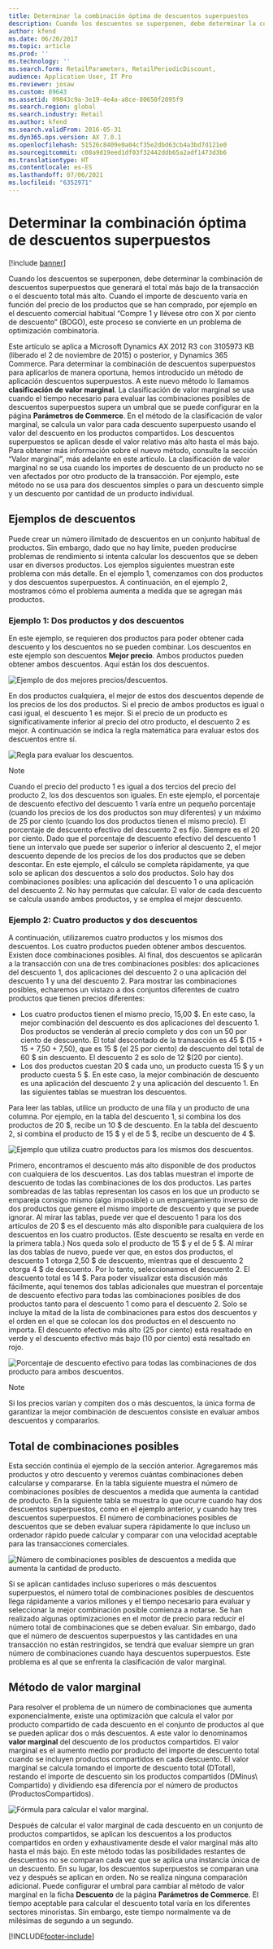 ```yaml
---
title: Determinar la combinación óptima de descuentos superpuestos
description: Cuando los descuentos se superponen, debe determinar la combinación de descuentos superpuestos que generará el total más bajo de la transacción o el descuento total más alto. Cuando el importe de descuento varía en función del precio de los productos que se han comprado, por ejemplo en el descuento comercial habitual “Compre 1 y llévese otro con X por ciento de descuento” (BOGO), este proceso se convierte en un problema de optimización combinatoria.
author: kfend
ms.date: 06/20/2017
ms.topic: article
ms.prod: ''
ms.technology: ''
ms.search.form: RetailParameters, RetailPeriodicDiscount,
audience: Application User, IT Pro
ms.reviewer: josaw
ms.custom: 89643
ms.assetid: 09843c9a-3e19-4e4a-a8ce-80650f2095f9
ms.search.region: global
ms.search.industry: Retail
ms.author: kfend
ms.search.validFrom: 2016-05-31
ms.dyn365.ops.version: AX 7.0.1
ms.openlocfilehash: 51526c8409e0a04cf35e2dbd63cb4a3bd7d121e0
ms.sourcegitcommit: c08a9d19eed1df03f32442ddb65a2adf1473d3b6
ms.translationtype: HT
ms.contentlocale: es-ES
ms.lasthandoff: 07/06/2021
ms.locfileid: "6352971"
---
```

# <a name="determine-the-optimal-combination-of-overlapping-discounts"></a>Determinar la combinación óptima de descuentos superpuestos

[!include [banner](includes/banner.md)]

Cuando los descuentos se superponen, debe determinar la combinación de descuentos superpuestos que generará el total más bajo de la transacción o el descuento total más alto. Cuando el importe de descuento varía en función del precio de los productos que se han comprado, por ejemplo en el descuento comercial habitual “Compre 1 y llévese otro con X por ciento de descuento” (BOGO), este proceso se convierte en un problema de optimización combinatoria.

Este artículo se aplica a Microsoft Dynamics AX 2012 R3 con 3105973 KB (liberado el 2 de noviembre de 2015) o posterior, y Dynamics 365 Commerce. Para determinar la combinación de descuentos superpuestos para aplicarlos de manera oportuna, hemos introducido un método de aplicación descuentos superpuestos. A este nuevo método lo llamamos **clasificación de valor marginal**. La clasificación de valor marginal se usa cuando el tiempo necesario para evaluar las combinaciones posibles de descuentos superpuestos supera un umbral que se puede configurar en la página **Parámetros de Commerce**. En el método de la clasificación de valor marginal, se calcula un valor para cada descuento superpuesto usando el valor del descuento en los productos compartidos. Los descuentos superpuestos se aplican desde el valor relativo más alto hasta el más bajo. Para obtener más información sobre el nuevo método, consulte la sección “Valor marginal”, más adelante en este artículo. La clasificación de valor marginal no se usa cuando los importes de descuento de un producto no se ven afectados por otro producto de la transacción. Por ejemplo, este método no se usa para dos descuentos simples o para un descuento simple y un descuento por cantidad de un producto individual.

## <a name="discount-examples"></a>Ejemplos de descuentos

Puede crear un número ilimitado de descuentos en un conjunto habitual de productos. Sin embargo, dado que no hay límite, pueden producirse problemas de rendimiento si intenta calcular los descuentos que se deben usar en diversos productos. Los ejemplos siguientes muestran este problema con más detalle. En el ejemplo 1, comenzamos con dos productos y dos descuentos superpuestos. A continuación, en el ejemplo 2, mostramos cómo el problema aumenta a medida que se agregan más productos.

### <a name="example-1-two-products-and-two-discounts"></a>Ejemplo 1: Dos productos y dos descuentos

En este ejemplo, se requieren dos productos para poder obtener cada descuento y los descuentos no se pueden combinar. Los descuentos en este ejemplo son descuentos **Mejor precio**. Ambos productos pueden obtener ambos descuentos. Aquí están los dos descuentos.

![Ejemplo de dos mejores precios/descuentos.](./media/overlapping-discount-combo-01.jpg)

En dos productos cualquiera, el mejor de estos dos descuentos depende de los precios de los dos productos. Si el precio de ambos productos es igual o casi igual, el descuento 1 es mejor. Si el precio de un producto es significativamente inferior al precio del otro producto, el descuento 2 es mejor. A continuación se indica la regla matemática para evaluar estos dos descuentos entre sí.

![Regla para evaluar los descuentos.](./media/overlapping-discount-combo-02.jpg)

> [!NOTE]
> Cuando el precio del producto 1 es igual a dos tercios del precio del producto 2, los dos descuentos son iguales. En este ejemplo, el porcentaje de descuento efectivo del descuento 1 varía entre un pequeño porcentaje (cuando los precios de los dos productos son muy diferentes) y un máximo de 25 por ciento (cuando los dos productos tienen el mismo precio). El porcentaje de descuento efectivo del descuento 2 es fijo. Siempre es el 20 por ciento. Dado que el porcentaje de descuento efectivo del descuento 1 tiene un intervalo que puede ser superior o inferior al descuento 2, el mejor descuento depende de los precios de los dos productos que se deben descontar. En este ejemplo, el cálculo se completa rápidamente, ya que solo se aplican dos descuentos a solo dos productos. Solo hay dos combinaciones posibles: una aplicación del descuento 1 o una aplicación del descuento 2. No hay permutas que calcular. El valor de cada descuento se calcula usando ambos productos, y se emplea el mejor descuento.

### <a name="example-2-four-products-and-two-discounts"></a>Ejemplo 2: Cuatro productos y dos descuentos

A continuación, utilizaremos cuatro productos y los mismos dos descuentos. Los cuatro productos pueden obtener ambos descuentos. Existen doce combinaciones posibles. Al final, dos descuentos se aplicarán a la transacción con una de tres combinaciones posibles: dos aplicaciones del descuento 1, dos aplicaciones del descuento 2 o una aplicación del descuento 1 y una del descuento 2. Para mostrar las combinaciones posibles, echaremos un vistazo a dos conjuntos diferentes de cuatro productos que tienen precios diferentes:

- Los cuatro productos tienen el mismo precio, 15,00 $. En este caso, la mejor combinación del descuento es dos aplicaciones del descuento 1. Dos productos se venderán al precio completo y dos con un 50 por ciento de descuento. El total descontado de la transacción es 45 $ (15 + 15 + 7,50 + 7,50), que es 15 $ (el 25 por ciento) de descuento del total de 60 $ sin descuento. El descuento 2 es solo de 12 $(20 por ciento).
- Los dos productos cuestan 20 $ cada uno, un producto cuesta 15 $ y un producto cuesta 5 $. En este caso, la mejor combinación de descuento es una aplicación del descuento 2 y una aplicación del descuento 1. En las siguientes tablas se muestran los descuentos.

Para leer las tablas, utilice un producto de una fila y un producto de una columna. Por ejemplo, en la tabla del descuento 1, si combina los dos productos de 20 $, recibe un 10 $ de descuento. En la tabla del descuento 2, si combina el producto de 15 $ y el de 5 $, recibe un descuento de 4 $.

![Ejemplo que utiliza cuatro productos para los mismos dos descuentos.](./media/overlapping-discount-combo-03.jpg)

Primero, encontramos el descuento más alto disponible de dos productos con cualquiera de los descuentos. Las dos tablas muestran el importe de descuento de todas las combinaciones de los dos productos. Las partes sombreadas de las tablas representan los casos en los que un producto se empareja consigo mismo (algo imposible) o un emparejamiento inverso de dos productos que genere el mismo importe de descuento y que se puede ignorar. Al mirar las tablas, puede ver que el descuento 1 para los dos artículos de 20 $ es el descuento más alto disponible para cualquiera de los descuentos en los cuatro productos. (Este descuento se resalta en verde en la primera tabla.) Nos queda solo el producto de 15 $ y el de 5 $. Al mirar las dos tablas de nuevo, puede ver que, en estos dos productos, el descuento 1 otorga 2,50 $ de descuento, mientras que el descuento 2 otorga 4 $ de descuento. Por lo tanto, seleccionamos el descuento 2. El descuento total es 14 $. Para poder visualizar esta discusión más fácilmente, aquí tenemos dos tablas adicionales que muestran el porcentaje de descuento efectivo para todas las combinaciones posibles de dos productos tanto para el descuento 1 como para el descuento 2. Solo se incluye la mitad de la lista de combinaciones para estos dos descuentos y el orden en el que se colocan los dos productos en el descuento no importa. El descuento efectivo más alto (25 por ciento) está resaltado en verde y el descuento efectivo más bajo (10 por ciento) está resaltado en rojo.

![Porcentaje de descuento efectivo para todas las combinaciones de dos producto para ambos descuentos.](./media/overlapping-discount-combo-04.jpg)

> [!NOTE]
> Si los precios varían y compiten dos o más descuentos, la única forma de garantizar la mejor combinación de descuentos consiste en evaluar ambos descuentos y compararlos.

## <a name="total-possible-combinations"></a>Total de combinaciones posibles

Esta sección continúa el ejemplo de la sección anterior. Agregaremos más productos y otro descuento y veremos cuántas combinaciones deben calcularse y compararse. En la tabla siguiente muestra el número de combinaciones posibles de descuentos a medida que aumenta la cantidad de producto. En la siguiente tabla se muestra lo que ocurre cuando hay dos descuentos superpuestos, como en el ejemplo anterior, y cuando hay tres descuentos superpuestos. El número de combinaciones posibles de descuentos que se deben evaluar supera rápidamente lo que incluso un ordenador rápido puede calcular y comparar con una velocidad aceptable para las transacciones comerciales.

![Número de combinaciones posibles de descuentos a medida que aumenta la cantidad de producto.](./media/overlapping-discount-combo-05.jpg)

Si se aplican cantidades incluso superiores o más descuentos superpuestos, el número total de combinaciones posibles de descuentos llega rápidamente a varios millones y el tiempo necesario para evaluar y seleccionar la mejor combinación posible comienza a notarse. Se han realizado algunas optimizaciones en el motor de precio para reducir el número total de combinaciones que se deben evaluar. Sin embargo, dado que el número de descuentos superpuestos y las cantidades en una transacción no están restringidos, se tendrá que evaluar siempre un gran número de combinaciones cuando haya descuentos superpuestos. Este problema es al que se enfrenta la clasificación de valor marginal.

## <a name="marginal-value-method"></a>Método de valor marginal

Para resolver el problema de un número de combinaciones que aumenta exponencialmente, existe una optimización que calcula el valor por producto compartido de cada descuento en el conjunto de productos al que se pueden aplicar dos o más descuentos. A este valor lo denominamos **valor marginal** del descuento de los productos compartidos. El valor marginal es el aumento medio por producto del importe de descuento total cuando se incluyen productos compartidos en cada descuento. El valor marginal se calcula tomando el importe de descuento total (DTotal), restando el importe de descuento sin los productos compartidos (DMinus\\ Compartido) y dividiendo esa diferencia por el número de productos (ProductosCompartidos).

![Fórmula para calcular el valor marginal.](./media/overlapping-discount-combo-06.jpg)

Después de calcular el valor marginal de cada descuento en un conjunto de productos compartidos, se aplican los descuentos a los productos compartidos en orden y exhaustivamente desde el valor marginal más alto hasta el más bajo. En este método todas las posibilidades restantes de descuentos no se comparan cada vez que se aplica una instancia única de un descuento. En su lugar, los descuentos superpuestos se comparan una vez y después se aplican en orden. No se realiza ninguna comparación adicional. Puede configurar el umbral para cambiar al método de valor marginal en la ficha **Descuento** de la página **Parámetros de Commerce**. El tiempo aceptable para calcular el descuento total varía en los diferentes sectores minoristas. Sin embargo, este tiempo normalmente va de milésimas de segundo a un segundo.


[!INCLUDE[footer-include](../includes/footer-banner.md)]